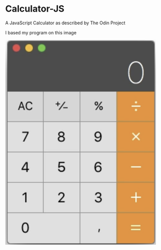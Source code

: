 # Calculator-JS

A JavaScript Calculator as described by The Odin Project

I based my program on this image


![Basic Calculator OS X](./Images/apple-calculator.png)
